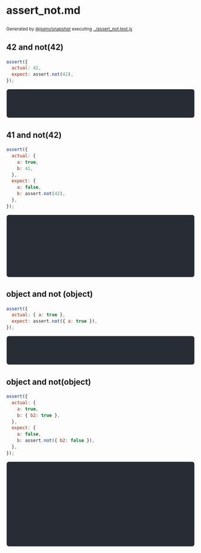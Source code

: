 # assert_not.md

<sub>
  Generated by <a href="https://github.com/jsenv/core/tree/main/packages/independent/snapshot">@jsenv/snapshot</a> executing <a href="../assert_not.test.js">../assert_not.test.js</a>
</sub>

## 42 and not(42)

```js
assert({
  actual: 42,
  expect: assert.not(42),
});
```

![img](assert_not/42_and_not(42)_throw.svg)

## 41 and not(42)

```js
assert({
  actual: {
    a: true,
    b: 41,
  },
  expect: {
    a: false,
    b: assert.not(42),
  },
});
```

![img](assert_not/41_and_not(42)_throw.svg)

## object and not (object)

```js
assert({
  actual: { a: true },
  expect: assert.not({ a: true }),
});
```

![img](assert_not/object_and_not_(object)_throw.svg)

## object and not(object)

```js
assert({
  actual: {
    a: true,
    b: { b2: true },
  },
  expect: {
    a: false,
    b: assert.not({ b2: false }),
  },
});
```

![img](assert_not/object_and_not(object)_throw.svg)